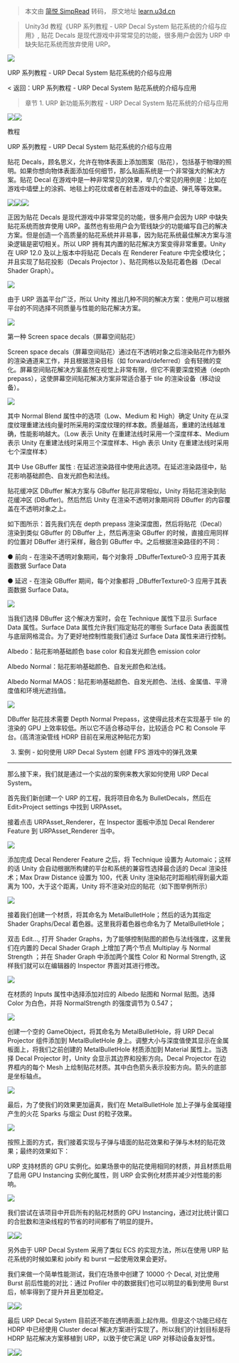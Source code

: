 > 本文由 [简悦 SimpRead](http://ksria.com/simpread/) 转码， 原文地址 [learn.u3d.cn](https://learn.u3d.cn/tutorial/urp-tutorials-urp-decal-system?chapterId=63562b27edca72001f21d0a2#620cf1abeb46bf001f5666b3)

> Unity3d 教程《URP 系列教程 - URP Decal System 贴花系统的介绍与应用》, 贴花 Decals 是现代游戏中非常常见的功能，很多用户会因为 URP 中缺失贴花系统而放弃使用 URP。

![](https://learn-public.cdn.u3d.cn/20220216/learn/images/f6ac0b31-7c16-44e9-81b7-f905892c798d_11111111.png)

URP 系列教程 - URP Decal System 贴花系统的介绍与应用

< 返回：URP 系列教程 - URP Decal System 贴花系统的介绍与应用

> 章节 1. URP 新功能系列教程 - URP Decal System 贴花系统的介绍与应用

![](https://learn-public.cdn.u3d.cn/cdn-origin/assets/styles/i/cnLearn/chapter-bk.e9f9a004fb5fe9daa25ffe5e0ce0e48e.png)![](https://learn-public.cdn.u3d.cn/20220216/learn/images/f6ac0b31-7c16-44e9-81b7-f905892c798d_11111111.png)

教程

URP 系列教程 - URP Decal System 贴花系统的介绍与应用

贴花 Decals，顾名思义，允许在物体表面上添加图案（贴花），包括基于物理的照明。如果你想向物体表面添加任何细节，那么贴画系统是一个非常强大的解决方案。贴花 Decal 在游戏中是一种非常常见的效果，举几个常见的用例是：比如在游戏中墙壁上的涂鸦、地毯上的花纹或者在射击游戏中的血迹、弹孔等等效果。

![](https://learn-public.cdn.u3d.cn/20220216/learn/images/abc43f67-f2d3-4bf2-81f7-b6364e59960a_image.png)![](https://learn-public.cdn.u3d.cn/20220216/learn/images/ee618ea0-6931-4ba7-9656-2d00095d31d3_image.png)![](https://learn-public.cdn.u3d.cn/20220216/learn/images/649d546d-c3a8-41c0-879a-5a01bfdb098c_image.png)

正因为贴花 Decals 是现代游戏中非常常见的功能，很多用户会因为 URP 中缺失贴花系统而放弃使用 URP。虽然也有些用户会为管线缺少的功能编写自己的解决方案。但是创造一个高质量的贴花系统并非易事，因为贴花系统最佳解决方案与渲染逻辑是密切相关。所以 URP 拥有其内置的贴花解决方案变得非常重要。Unity 在 URP 12.0 及以上版本中将贴花 Decals 在 Renderer Feature 中完全模块化；并且实现了贴花投影（Decals Projector ）、贴花网格以及贴花着色器（Decal Shader Graph）。

![](https://learn-public.cdn.u3d.cn/20220216/learn/images/7062967b-c23d-4dca-afc4-6d980beb16b4_image.png)

由于 URP 涵盖平台广泛，所以 Unity 推出几种不同的解决方案：使用户可以根据平台的不同选择不同质量与性能的贴花解决方案。

![](https://learn-public.cdn.u3d.cn/20220216/learn/images/c2d98f0b-b208-449b-9e36-049f8e9c98ea_image.png)

第一种 Screen space decals（屏幕空间贴花）

Screen space decals（屏幕空间贴花）通过在不透明对象之后渲染贴花作为额外的渲染通道来工作，并且根据渲染目标（如 forward/deferred）会有轻微的变化。屏幕空间贴花解决方案虽然在视觉上非常有限，但它不需要深度预通（depth prepass），这使屏幕空间贴花解决方案非常适合基于 tile 的渲染设备（移动设备）。

![](https://learn-public.cdn.u3d.cn/20220216/learn/images/9b6e9a71-8a37-4070-81f7-966038603c8b_image.png)

其中 Normal Blend 属性中的选项（Low、Medium 和 High）确定 Unity 在从深度纹理重建法线向量时所采用的深度纹理的样本数。质量越高，重建的法线越准确，性能影响越大。（Low 表示 Unity 在重建法线时采用一个深度样本、Medium 表示 Unity 在重建法线时采用三个深度样本、High 表示 Unity 在重建法线时采用七个深度样本）

其中 Use GBuffer 属性 : 在延迟渲染路径中使用此选项。在延迟渲染路径中，贴花影响基础颜色、自发光颜色和法线。

贴花缓冲区 DBuffer 解决方案与 GBuffer 贴花非常相似，Unity 将贴花渲染到贴花缓冲区 (DBuffer)。然后然后 Unity 在渲染不透明对象期间将 DBuffer 的内容覆盖在不透明对象之上。

如下图所示：首先我们先在 depth prepass 渲染深度图，然后将贴花（Decal）渲染到类似 GBuffer 的 DBuffer 上，然后再渲染 GBuffer 的时候，直接应用同样的位置对 DBuffer 进行采样，融合到 GBuffer 中。之后根据渲染路径的不同：

● 前向 - 在渲染不透明对象期间，每个对象将 _DBufferTexture0-3 应用于其表面数据 Surface Data

● 延迟 - 在渲染 GBuffer 期间，每个对象都将 _DBufferTexture0-3 应用于其表面数据 Surface Data。

![](https://learn-public.cdn.u3d.cn/20220216/learn/images/8b7e6a04-1167-4305-af66-61b7f166740f_image.png)

当我们选择 DBuffer 这个解决方案时，会在 Technique 属性下显示 Surface Data 属性。Surface Data 属性允许我们指定贴花的哪些 Surface Data 表面属性与底层网格混合。为了更好地控制性能我们通过 Surface Data 属性来进行控制。

Albedo：贴花影响基础颜色 base color 和自发光颜色 emission color

Albedo Normal：贴花影响基础颜色、自发光颜色和法线。

Albedo Normal MAOS：贴花影响基础颜色、自发光颜色、法线、金属值、平滑度值和环境光遮挡值。

![](https://learn-public.cdn.u3d.cn/20220216/learn/images/11c13cf9-fb99-41eb-9285-1ea22fb5fd49_image.png)

DBuffer 贴花技术需要 Depth Normal Prepass，这使得此技术在实现基于 tile 的渲染的 GPU 上效率较低。所以它不适合移动平台，比较适合 PC 和 Console 平台。(高清渲染管线 HDRP 目前在采用这种贴花方案)

3. 案例 - 如何使用 URP Decal System 创建 FPS 游戏中的弹孔效果
---------------------------------------------

那么接下来，我们就是通过一个实战的案例来教大家如何使用 URP Decal System。

首先我们新创建一个 URP 的工程，我将项目命名为 BulletDecals，然后在 Edit>Project settings 中找到 URPAsset。

接着点击 URPAsset_Renderer，在 Inspector 面板中添加 Decal Renderer Feature 到 URPAsset_Renderer 当中。

![](https://learn-public.cdn.u3d.cn/20220216/learn/images/9ed87cbb-7a53-49e1-a3ff-4354bca29712_image.png)

添加完成 Decal Renderer Feature 之后，将 Technique 设置为 Automaic；这样的话 Unity 会自动根据所构建的平台和系统的兼容性选择最合适的 Decal 渲染技术；Max Draw Distance 设置为 100，代表 Unity 渲染贴花时距相机得到最大距离为 100，大于这个距离，Unity 将不渲染对应的贴花（如下图举例所示）

![](https://learn-public.cdn.u3d.cn/20220216/learn/images/efc8dfbb-66ed-4511-bb19-e9f71f62c570_image.png)

接着我们创建一个材质，将其命名为 MetalBulletHole；然后的话为其指定 Shader Graphs/Decal 着色器。这里我将着色器也命名为了 MetalBulletHole；

双击 Edit..., 打开 Shader Graphs，为了能够控制贴图的颜色与法线强度，这里我们在内置的 Decal Shader Graph 上增加了两个节点 Multiplay 与 Normal Strength ；并在 Shader Graph 中添加两个属性 Color 和 Normal Strength, 这样我们就可以在编辑器的 Inspector 界面对其进行修改。

![](https://learn-public.cdn.u3d.cn/20220216/learn/images/92087501-4b20-4f56-9d76-5dbe18bd5e3f_image.png)

在材质的 Inputs 属性中选择添加对应的 Albedo 贴图和 Normal 贴图。选择 Color 为白色，并将 NormalStrength 的强度调节为 0.547；

![](https://learn-public.cdn.u3d.cn/20220216/learn/images/560972e2-1a42-4a49-a5e0-61caa9752abf_image.png)

创建一个空的 GameObject，将其命名为 MetalBulletHole，将 URP Decal Projector 组件添加到 MetalBulletHole 身上。调整大小与深度值使其显示在金属板面上，将我们之前创建的 MetalBulletHole 材质添加到 Material 属性上。当选择 Decal Projector 时，Unity 会显示其边界和投影方向。Decal Projector 在边界框内的每个 Mesh 上绘制贴花材质。其中白色箭头表示投影方向。箭头的底部是坐标轴点。

![](https://learn-public.cdn.u3d.cn/20220216/learn/images/697e7f3e-c61d-4cf5-bf86-4edf44a0e93d_image.png)

最后，为了使我们的效果更加逼真，我们在 MetalBulletHole 加上子弹与金属碰撞产生的火花 Sparks 与烟尘 Dust 的粒子效果。

![](https://learn-public.cdn.u3d.cn/20220216/learn/images/bfc0edc3-2294-425d-a219-141025563de8_image.png)

按照上面的方式，我们接着实现与子弹与墙面的贴花效果和子弹与木材的贴花效果；最终的效果如下：

URP 支持材质的 GPU 实例化。如果场景中的贴花使用相同的材​​质，并且材质启用了启用 GPU Instancing 实例化属性，则 URP 会实例化材质并减少对性能的影响。

![](https://learn-public.cdn.u3d.cn/20220216/learn/images/79d39156-1643-41b6-9166-cb5d6400975a_image.png)

我们尝试在该项目中开启所有的贴花材质的 GPU Instancing，通过对比统计窗口的合批数和渲染线程的节省的时间都有了明显的提升。

![](https://learn-public.cdn.u3d.cn/20220216/learn/images/320f9d27-aeb0-4cb3-aa85-45fbb26be2a2_image.png)![](https://learn-public.cdn.u3d.cn/20220216/learn/images/9e3705bf-d299-4fb3-b4aa-76dc332bd010_image.png)

另外由于 URP Decal System 采用了类似 ECS 的实现方法，所以在使用 URP 贴花系统的时候如果和 jobify 和 burst 一起使用效果会更好。

我们来做一个简单性能测试，我们在场景中创建了 10000 个 Decal, 对比使用 Burst 前后性能的对比：通过 Profiler 中的数据我们也可以明显的看到使用 Burst 后，帧率得到了提升并且更加稳定。

![](https://learn-public.cdn.u3d.cn/20220216/learn/images/e58584ad-0a59-48fa-9986-28c3af233094_image.png)![](https://learn-public.cdn.u3d.cn/20220216/learn/images/1c5a1070-a427-4172-a626-2b034fa8e4d9_image.png)

最后 URP Decal System 目前还不能在透明表面上起作用。但是这个功能已经在 HDRP 中已经使用 Cluster decal 解决方案进行实现了。所以我们的计划目标是将 HDRP 贴花解决方案移植到 URP，以致于使它满足 URP 对移动设备友好性。

![](https://learn-public.cdn.u3d.cn/20220216/learn/images/dc1e8020-4da3-4029-906a-cf7d0f955bc9_image.png)![](https://learn-public.cdn.u3d.cn/20221018/learn/images/c2653bd4-91db-4137-a857-ab27153b1372_image.png)
